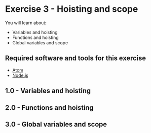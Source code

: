 # Exercise 3 - Hoisting and scope

You will learn about:
 - Variables and hoisting
 - Functions and hoisting
 - Global variables and scope

## Required software and tools for this exercise
- [Atom](https://atom.io/)
- [Node.js](https://nodejs.org)


## 1.0 - Variables and hoisting

## 2.0 - Functions and hoisting

## 3.0 - Global variables and scope
